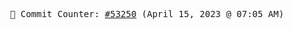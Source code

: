 <p align="center">
    <samp>
        📮 Commit Counter: <a href="https://github.com/Javascript-void0/Javascript-void0/commits/main">#53250</a> (April 15, 2023 @ 07:05 AM)
    </samp>
</p>